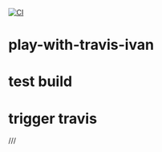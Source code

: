 [![CI](https://github.com/Vanek11/play-with-travis-ivan/actions/workflows/main.yml/badge.svg)](https://github.com/Vanek11/play-with-travis-ivan/actions)
# play-with-travis-ivan
# test build
# trigger travis
///

